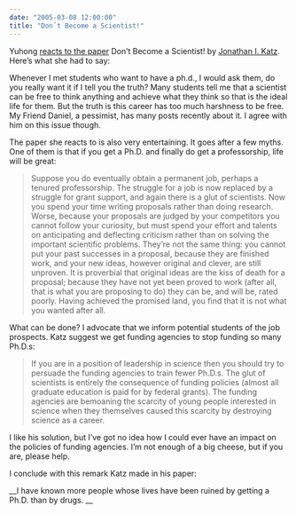 ```yaml
---
date: "2005-03-08 12:00:00"
title: "Don´t Become a Scientist!"
---
```




Yuhong [reacts to the paper](https://flydragony.blogspot.com/2005/03/dont-become-scientist.html) Don&rsquo;t Become a Scientist! by [Jonathan I. Katz](http://wuphys.wustl.edu/~katz/). Here&rsquo;s what she had to say:

> 
Whenever I met students who want to have a ph.d., I would ask them, do you really want it if I tell you the truth? Many students tell me that a scientist can be free to think anything and achieve what they think so that is the ideal life for them. But the truth is this career has too much harshness to be free. My Friend Daniel, a pessimist, has many posts recently about it. I agree with him on this issue though.



The paper she reacts to is also very entertaining. It goes after a few myths. One of them is that if you get a Ph.D. and finally do get a professorship, life will be great:

> Suppose you do eventually obtain a permanent job, perhaps a tenured professorship. The struggle for a job is now replaced by a struggle for grant support, and again there is a glut of scientists. Now you spend your time writing proposals rather than doing research. Worse, because your proposals are judged by your competitors you cannot follow your curiosity, but must spend your effort and talents on anticipating and deflecting criticism rather than on solving the important scientific problems. They&rsquo;re not the same thing: you cannot put your past successes in a proposal, because they are finished work, and your new ideas, however original and clever, are still unproven. It is proverbial that original ideas are the kiss of death for a proposal; because they have not yet been proved to work (after all, that is what you are proposing to do) they can be, and will be, rated poorly. Having achieved the promised land, you find that it is not what you wanted after all.


What can be done? I advocate that we inform potential students of the job prospects. Katz suggest we get funding agencies to stop funding so many Ph.D.s:

> If you are in a position of leadership in science then you should try to persuade the funding agencies to train fewer Ph.D.s. The glut of scientists is entirely the consequence of funding policies (almost all graduate education is paid for by federal grants). The funding agencies are bemoaning the scarcity of young people interested in science when they themselves caused this scarcity by destroying science as a career. 


I like his solution, but I&rsquo;ve got no idea how I could ever have an impact on the policies of funding agencies. I&rsquo;m not enough of a big cheese, but if you are, please help.

I conclude with this remark Katz made in his paper:

__I have known more people whose lives have been ruined by getting a Ph.D. than by drugs. __


